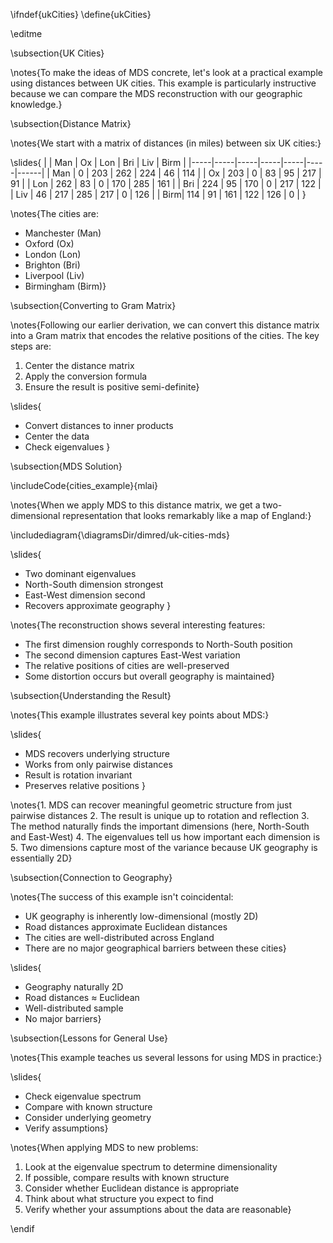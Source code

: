 \ifndef{ukCities}
\define{ukCities}

\editme

\subsection{UK Cities}

\notes{To make the ideas of MDS concrete, let's look at a practical example using distances between UK cities. This example is particularly instructive because we can compare the MDS reconstruction with our geographic knowledge.}

\subsection{Distance Matrix}

\notes{We start with a matrix of distances (in miles) between six UK cities:}

\slides{
|     | Man | Ox  | Lon | Bri | Liv | Birm |
|-----|-----|-----|-----|-----|-----|------|
| Man | 0   | 203 | 262 | 224 | 46  | 114  |
| Ox  | 203 | 0   | 83  | 95  | 217 | 91   |
| Lon | 262 | 83  | 0   | 170 | 285 | 161  |
| Bri | 224 | 95  | 170 | 0   | 217 | 122  |
| Liv | 46  | 217 | 285 | 217 | 0   | 126  |
| Birm| 114 | 91  | 161 | 122 | 126 | 0    |
}

\notes{The cities are:
* Manchester (Man)
* Oxford (Ox)
* London (Lon)
* Brighton (Bri)
* Liverpool (Liv)
* Birmingham (Birm)}

\subsection{Converting to Gram Matrix}

\notes{Following our earlier derivation, we can convert this distance matrix into a Gram matrix that encodes the relative positions of the cities. The key steps are:
1. Center the distance matrix
2. Apply the conversion formula
3. Ensure the result is positive semi-definite}

\slides{
* Convert distances to inner products
* Center the data
* Check eigenvalues
}

\subsection{MDS Solution}

\includeCode{cities_example}{mlai}

\notes{When we apply MDS to this distance matrix, we get a two-dimensional representation that looks remarkably like a map of England:}

\includediagram{\diagramsDir/dimred/uk-cities-mds}

\slides{
* Two dominant eigenvalues
* North-South dimension strongest
* East-West dimension second
* Recovers approximate geography
}

\notes{The reconstruction shows several interesting features:
* The first dimension roughly corresponds to North-South position
* The second dimension captures East-West variation
* The relative positions of cities are well-preserved
* Some distortion occurs but overall geography is maintained}

\subsection{Understanding the Result}

\notes{This example illustrates several key points about MDS:}

\slides{
* MDS recovers underlying structure
* Works from only pairwise distances
* Result is rotation invariant
* Preserves relative positions
}

\notes{1. MDS can recover meaningful geometric structure from just pairwise distances
2. The result is unique up to rotation and reflection
3. The method naturally finds the important dimensions (here, North-South and East-West)
4. The eigenvalues tell us how important each dimension is
5. Two dimensions capture most of the variance because UK geography is essentially 2D}

\subsection{Connection to Geography}

\notes{The success of this example isn't coincidental:
* UK geography is inherently low-dimensional (mostly 2D)
* Road distances approximate Euclidean distances
* The cities are well-distributed across England
* There are no major geographical barriers between these cities}

\slides{
* Geography naturally 2D
* Road distances ≈ Euclidean
* Well-distributed sample
* No major barriers}

\subsection{Lessons for General Use}

\notes{This example teaches us several lessons for using MDS in practice:}

\slides{
* Check eigenvalue spectrum
* Compare with known structure
* Consider underlying geometry
* Verify assumptions}

\notes{When applying MDS to new problems:
1. Look at the eigenvalue spectrum to determine dimensionality
2. If possible, compare results with known structure
3. Consider whether Euclidean distance is appropriate
4. Think about what structure you expect to find
5. Verify whether your assumptions about the data are reasonable}

\endif
